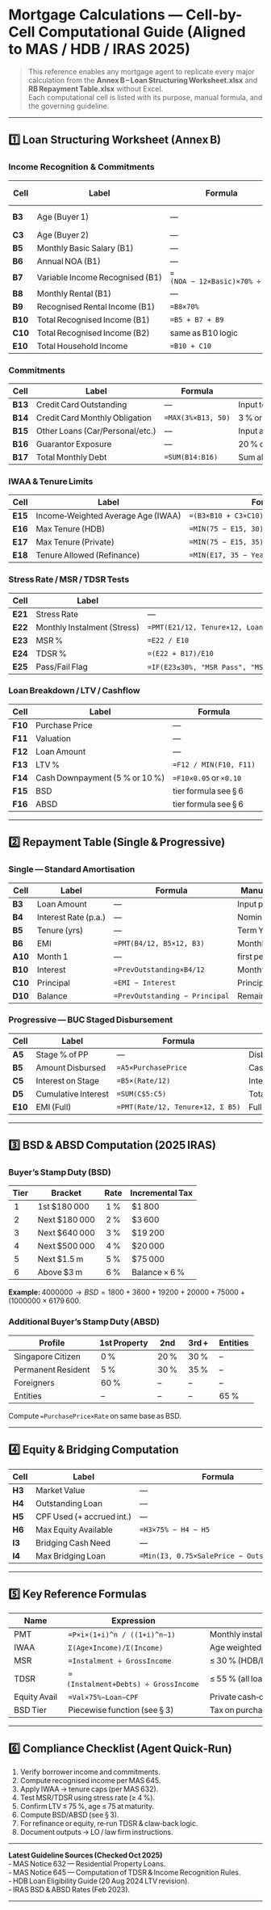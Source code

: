 
# Mortgage Calculations — Cell-by-Cell Computational Guide (Aligned to MAS / HDB / IRAS 2025)

> This reference enables any mortgage agent to replicate every major calculation from the **Annex B – Loan Structuring Worksheet.xlsx** and **RB Repayment Table.xlsx** without Excel.  
> Each computational cell is listed with its purpose, manual formula, and the governing guideline.

---

## 1️⃣ Loan Structuring Worksheet (Annex B)

### Income Recognition & Commitments

| Cell | Label | Formula | Manual Replication | Regulatory Basis |
|------|--------|----------|--------------------|------------------|
| **B3** | Age (Buyer 1) | — | Input borrower age (yrs) | MAS 632 – tenure ≤ age 75 |
| **C3** | Age (Buyer 2) | — | Same as B3 | MAS 632 |
| **B5** | Monthly Basic Salary (B1) | — | Enter fixed monthly pay | MAS 645 § 10(a) |
| **B6** | Annual NOA (B1) | — | Latest IRAS NOA income | MAS 645 § 10(b) |
| **B7** | Variable Income Recognised (B1) | `=(NOA − 12×Basic)×70% ÷ 12` | 70 % of annual variable ÷ 12 | MAS 645 § 10(b) |
| **B8** | Monthly Rental (B1) | — | Input gross rental | MAS 645 § 10(c) |
| **B9** | Recognised Rental Income (B1) | `=B8×70%` | 70 % if ≥ 6 mth lease | MAS 645 § 10(c) |
| **B10** | Total Recognised Income (B1) | `=B5 + B7 + B9` | 100 % basic + 70 % variable/rental | MAS 645 § 10 |
| **C10** | Total Recognised Income (B2) | same as B10 logic | — | — |
| **E10** | Total Household Income | `=B10 + C10` | Sum of borrowers | MAS 645 § 9 |

### Commitments

| Cell | Label | Formula | Manual Replication | Regulatory Basis |
|------|--------|----------|--------------------|------------------|
| **B13** | Credit Card Outstanding | — | Input total balance | MAS 645 § 11 |
| **B14** | Credit Card Monthly Obligation | `=MAX(3%×B13, 50)` | 3 % or $50 min | MAS 645 Annex A Note 3 |
| **B15** | Other Loans (Car/Personal/etc.) | — | Input actual instalments | MAS 645 § 11 |
| **B16** | Guarantor Exposure | — | 20 % of guaranteed loan’s instalment | MAS 645 § 11 note (d) |
| **B17** | Total Monthly Debt | `=SUM(B14:B16)` | Sum all obligations | — |

### IWAA & Tenure Limits

| Cell | Label | Formula | Manual Replication | Regulatory Basis |
|------|--------|----------|--------------------|------------------|
| **E15** | Income‑Weighted Average Age (IWAA) | `=(B3×B10 + C3×C10)/(B10 + C10)` | Σ(Age×Income)/Σ(Income) | MAS 632 para 7 |
| **E16** | Max Tenure (HDB) | `=MIN(75 − E15, 30)` | Lower of 75 – IWAA or 30 yrs | MAS 632 / HDB Loan Guide |
| **E17** | Max Tenure (Private) | `=MIN(75 − E15, 35)` | Lower of 75 – IWAA or 35 yrs | MAS 632 para 7 |
| **E18** | Tenure Allowed (Refinance) | `=MIN(E17, 35 − YearsSincePurchase − 1)` | Cap by years since purchase | MAS 632 para 7 (b) |

### Stress Rate / MSR / TDSR Tests

| Cell | Label | Formula | Manual Replication | Regulatory Basis |
|------|--------|----------|--------------------|------------------|
| **E21** | Stress Rate | — | Use max(package rate, 4%) | MAS 645 Annex A 4 % (Resi), 5 % (Non‑Resi) |
| **E22** | Monthly Instalment (Stress) | `=PMT(E21/12, Tenure×12, LoanAmt)` | EMI at stress rate | MAS 645 Annex A Note 1 |
| **E23** | MSR % | `=E22 / E10` | Instalment ÷ Gross Income ≤ 30 % | MAS 645 § 8(b) / HDB |
| **E24** | TDSR % | `=(E22 + B17)/E10` | (Mortgage + Other Debts) ÷ Income ≤ 55 % | MAS 645 § 8(a) |
| **E25** | Pass/Fail Flag | `=IF(E23≤30%, "MSR Pass", "MSR Fail")` & `IF(E24≤55%, "TDSR Pass", "Fail")` | Text flag logic | — |

### Loan Breakdown / LTV / Cashflow

| Cell | Label | Formula | Manual Replication | Regulatory Basis |
|------|--------|----------|--------------------|------------------|
| **F10** | Purchase Price | — | Enter contract price | IRAS BSD rule: use higher of price or valuation |
| **F11** | Valuation | — | Input bank valuation | MAS 632 § 4(b) |
| **F12** | Loan Amount | — | Target loan | — |
| **F13** | LTV % | `=F12 / MIN(F10, F11)` | Loan ÷ lower of price/valuation | MAS 632 Appendix 2 |
| **F14** | Cash Downpayment (5 % or 10 %) | `=F10×0.05` or `×0.10` | Based on LTV band | MAS 632 / HDB Loan Guide |
| **F15** | BSD | tier formula see § 6 | IRAS BSD calculation | IRAS BSD Schedule |
| **F16** | ABSD | tier formula see § 6 | IRAS ABSD calculation | IRAS ABSD Schedule |

---

## 2️⃣ Repayment Table (Single & Progressive)

### Single — Standard Amortisation

| Cell | Label | Formula | Manual Meaning | Note |
|------|--------|----------|----------------|------|
| **B3** | Loan Amount | — | Input principal (P) | — |
| **B4** | Interest Rate (p.a.) | — | Nominal annual r | — |
| **B5** | Tenure (yrs) | — | Term Y | — |
| **B6** | EMI | `=PMT(B4/12, B5×12, B3)` | Monthly instalment | — |
| **A10** | Month 1 | — | first period | — |
| **B10** | Interest | `=PrevOutstanding×B4/12` | Month’s interest | Standard amortisation |
| **C10** | Principal | `=EMI − Interest` | Principal paid | — |
| **D10** | Balance | `=PrevOutstanding − Principal` | Remaining loan | — |

### Progressive — BUC Staged Disbursement

| Cell | Label | Formula | Manual Meaning | Note |
|------|--------|----------|----------------|------|
| **A5** | Stage % of PP | — | Disbursement ratio | Developer schedule |
| **B5** | Amount Disbursed | `=A5×PurchasePrice` | Cash released at stage | — |
| **C5** | Interest on Stage | `=B5×(Rate/12)` | Interest during construction | — |
| **D5** | Cumulative Interest | `=SUM(C$5:C5)` | Total till this stage | — |
| **E10** | EMI (Full) | `=PMT(Rate/12, Tenure×12, Σ B5)` | Full instalment post‑TOP | — |

---

## 3️⃣ BSD & ABSD Computation (2025 IRAS)

### Buyer’s Stamp Duty (BSD)

| Tier | Bracket | Rate | Incremental Tax |
|------|----------|------|-----------------|
| 1 | 1st $180 000 | 1 % | $1 800 |
| 2 | Next $180 000 | 2 % | $3 600 |
| 3 | Next $640 000 | 3 % | $19 200 |
| 4 | Next $500 000 | 4 % | $20 000 |
| 5 | Next $1.5 m | 5 % | $75 000 |
| 6 | Above $3 m | 6 % | Balance × 6 % |

**Example:** $4 000 000 → BSD = 1 800 + 3 600 + 19 200 + 20 000 + 75 000 + (1 000 000×6 %) = $179 600.

### Additional Buyer’s Stamp Duty (ABSD)

| Profile | 1st Property | 2nd | 3rd + | Entities |
|----------|--------------|------|-------|-----------|
| Singapore Citizen | 0 % | 20 % | 30 % | – |
| Permanent Resident | 5 % | 30 % | 35 % | – |
| Foreigners | 60 % | – | – | – |
| Entities | – | – | – | 65 % |

Compute `=PurchasePrice×Rate` on same base as BSD.

---

## 4️⃣ Equity & Bridging Computation

| Cell | Label | Formula | Manual Meaning | Guideline |
|------|--------|----------|----------------|------------|
| **H3** | Market Value | — | Valuation post‑TOP | MAS 632 |
| **H4** | Outstanding Loan | — | Current loan balance | — |
| **H5** | CPF Used (+ accrued int.) | — | CPF OA used to purchase | CPF Rules |
| **H6** | Max Equity Available | `=H3×75% − H4 − H5` | Cash‑out eligibility | MAS 632 & Bank policy |
| **I3** | Bridging Cash Need | — | Cash shortfall during transition | — |
| **I4** | Max Bridging Loan | `=Min(I3, 0.75×SalePrice − Outstanding)` | Repay within 6 mths | MAS Guidelines on short‑term credit |

---

## 5️⃣ Key Reference Formulas

| Name | Expression | Meaning |
|------|-------------|----------|
| PMT | `=P×i×(1+i)^n / ((1+i)^n−1)` | Monthly instalment for loan P at rate i per mth, n months |
| IWAA | `Σ(Age×Income)/Σ(Income)` | Age weighted by income for tenure limit |
| MSR | `=Instalment ÷ GrossIncome` | ≤ 30 % (HDB/EC Dev) |
| TDSR | `=(Instalment+Debts) ÷ GrossIncome` | ≤ 55 % (all loans) |
| Equity Avail | `=Val×75%−Loan−CPF` | Private cash‑out limit |
| BSD Tier | Piecewise function (see § 3) | Tax on purchase price |

---

## 6️⃣ Compliance Checklist (Agent Quick‑Run)

1. Verify borrower income and commitments.  
2. Compute recognised income per MAS 645.  
3. Apply IWAA → tenure caps (per MAS 632).  
4. Test MSR/TDSR using stress rate (≥ 4 %).  
5. Confirm LTV ≤ 75 %, age ≤ 75 at maturity.  
6. Compute BSD/ABSD (see § 3).  
7. For refinance or equity, re‑run TDSR & claw‑back logic.  
8. Document outputs → LO / law firm instructions.  

---

**Latest Guideline Sources (Checked Oct 2025)**  
- MAS Notice 632 — Residential Property Loans.  
- MAS Notice 645 — Computation of TDSR & Income Recognition Rules.  
- HDB Loan Eligibility Guide (20 Aug 2024 LTV revision).  
- IRAS BSD & ABSD Rates (Feb 2023).  

---
